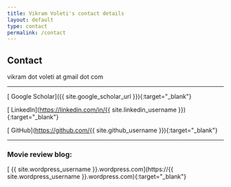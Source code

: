 ```yaml
---
title: Vikram Voleti's contact details
layout: default
type: contact
permalink: /contact
---
```


<div markdown="1" class="contact">

## Contact

<i class="fa fa-envelope"></i> vikram dot voleti at gmail dot com

---

[<i class="ai ai-google-scholar-square"></i> Google Scholar]({{ site.google_scholar_url }}){:target="_blank"}

[<i class="fa fa-linkedin"></i> LinkedIn](https://linkedin.com/in/{{ site.linkedin_username }}){:target="_blank"}

[<i class="fa fa-github"></i> GitHub](https://github.com/{{ site.github_username }}){:target="_blank"}

<!-- [<i class="fa fa-quora"></i> Quora](https://www.quora.com/profile/{{ site.quora_username }}){:target="_blank"} -->

<!-- [<i class="fa fa-facebook"></i> Facebook](https://www.facebook.com/{{ site.facebook_username }}){:target="_blank"} -->

---

### Movie review blog:

[<i class="fa fa-wordpress"></i> {{ site.wordpress_username }}.wordpress.com](https://{{ site.wordpress_username }}.wordpress.com){:target="_blank"}

</div>
